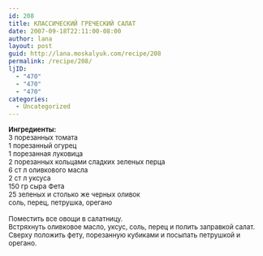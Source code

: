 ```yaml
---
id: 208
title: КЛАССИЧЕСКИЙ ГРЕЧЕСКИЙ САЛАТ
date: 2007-09-18T22:11:00-08:00
author: lana
layout: post
guid: http://lana.moskalyuk.com/recipe/208
permalink: /recipe/208/
ljID:
  - "470"
  - "470"
  - "470"
categories:
  - Uncategorized
---
```

<font size="-1"><b><img alt="" src="http://farm2.static.flickr.com/1034/1404976463_ca7e3eee06.jpg?v=0" /><br />Ингредиенты:</b></font>  
<font size="-1">3 порезанных томата<br /> 1 порезанный огурец<br /> 1 порезанная луковица<br /> 2 порезанных кольцами сладких зеленых перца<br /> 6 ст л оливкового масла<br /> 2 ст л уксуса<br /> 150 гр сыра Фета<br /> 25 зеленых и столько же черных оливок<br /> соль, перец, петрушка, орегано</font>  
<font size="-1"><br />Поместить все овощи в салатницу.<br /> Встряхнуть оливковое масло, уксус, соль, перец и полить заправкой салат. Сверху положить фету, порезанную кубиками и посыпать петрушкой и орегано.<br /><img alt="" src="http://farm2.static.flickr.com/1146/1404968407_7fec8538bc.jpg?v=0" /></font>